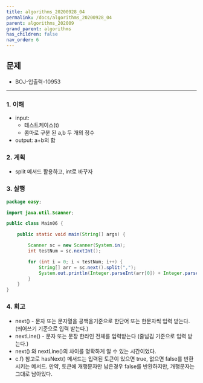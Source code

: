 ```yaml
---
title: algorithms_20200928_04
permalink: /docs/algorithms_20200928_04
parent: algorithms_202009
grand_parent: algorithms
has_children: false
nav_order: 6
---
```


## 문제

- BOJ-입출력-10953

---

### 1. 이해

- input:
  - 테스트케이스(t)
  - 콤마로 구분 된 a,b 두 개의 정수
- output: a+b의 합

### 2. 계획

- split 메서드 활용하고, int로 바꾸자

### 3. 실행

```java
package easy;

import java.util.Scanner;

public class Main06 {

    public static void main(String[] args) {

        Scanner sc = new Scanner(System.in);
        int testNum = sc.nextInt();

        for (int i = 0; i < testNum; i++) {
            String[] arr = sc.next().split(",");
            System.out.println(Integer.parseInt(arr[0]) + Integer.parseInt(arr[1]));
        }
    }
}

```

### 4. 회고

- next() - 문자 또는 문자열을 공백을기준으로 한단어 또는 한문자씩 입력 받는다. (띄어쓰기 기준으로 입력 받는다.)
- nextLine() - 문자 또는 문장 한라인 전체를 입력받는다 (줄넘김 기준으로 입력 받는다.)
- next() 와 nextLine()의 차이를 명확하게 알 수 있는 시간이었다.
- c.f) 참고로 hasNext() 메서드는 입력된 토큰이 있으면 true, 없으면 false를 반환시키는 메서드. 만약, 토큰에 개행문자만 남은경우 false를 반환하지만, 개행문자는 그대로 남아있다.
